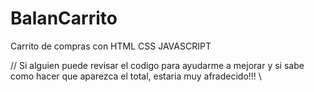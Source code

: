 # BalanCarrito
Carrito de compras con HTML CSS JAVASCRIPT

// Si alguien puede revisar el codigo para ayudarme a mejorar y si sabe como hacer que aparezca el total, estaria muy afradecido!!! \\
